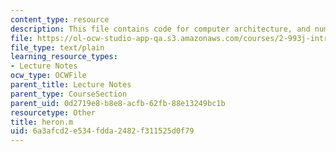 ```yaml
---
content_type: resource
description: This file contains code for computer architecture, and number representations.
file: https://ol-ocw-studio-app-qa.s3.amazonaws.com/courses/2-993j-introduction-to-numerical-analysis-for-engineering-13-002j-spring-2005/6a3afcd2e534fdda2482f311525d0f79_heron.m
file_type: text/plain
learning_resource_types:
- Lecture Notes
ocw_type: OCWFile
parent_title: Lecture Notes
parent_type: CourseSection
parent_uid: 0d2719e8-b8e8-acfb-62fb-88e13249bc1b
resourcetype: Other
title: heron.m
uid: 6a3afcd2-e534-fdda-2482-f311525d0f79
---
```

